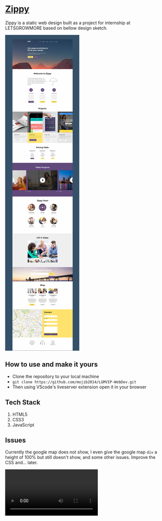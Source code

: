 # [Zippy](mojib2014.github.io/lgmvip-webdev/)

Zippy is a static web design built as a project for internship at LETSGROWMORE based on bellow design sketch.

![Zippy Web Dev](assets/images/TASK_1.png)

## How to use and make it yours

- Clone the repository to your local machine
- `git clone https://github.com/mojib2014/LGMVIP-WebDev.git`
- Then using VScode's liveserver extension open it in your browser

## Tech Stack

1. HTML5
2. CSS3
3. JavaScript

## Issues

Currently the google map does not show, I even give the google map `div` a height of 100% but still doesn't show, and some other issues.
Improve the CSS and... later.

![Zippy demo](assets/videos/zippy-demo-video.mp4)
